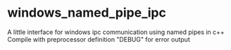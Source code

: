 # windows_named_pipe_ipc

A little interface for windows ipc communication using named pipes in c++
Compile with preprocessor definition "DEBUG" for error output

